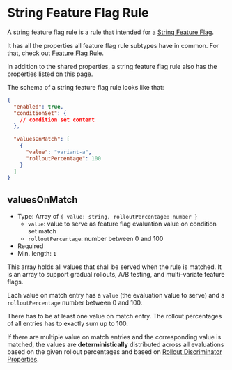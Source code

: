 # String Feature Flag Rule

A string feature flag rule is a rule that intended for a [String Feature Flag](../feature-flag/string.md).

It has all the properties all feature flag rule subtypes have in common. For that,
check out [Feature Flag Rule](./index.md).

In addition to the shared properties, a string feature flag rule also
has the properties listed on this page.

The schema of a string feature flag rule looks like that:

```json
{
  "enabled": true,
  "conditionSet": {
    // condition set content 
  },
  
  "valuesOnMatch": [
    {
      "value": "variant-a",
      "rolloutPercentage": 100
    }
  ]
}
```

## valuesOnMatch

- Type: Array of `{ value: string, rolloutPercentage: number }`
    - `value`: value to serve as feature flag evaluation value on condition set match
    - `rolloutPercentage`: number between 0 and 100
- Required
- Min. length: `1`

This array holds all values that shall be served when the rule is matched. It is an array
to support gradual rollouts, A/B testing, and multi-variate feature flags.

Each value on match entry has a `value` (the evaluation value to serve) and a `rolloutPercentage`
number between 0 and 100.

There has to be at least one value on match entry. The rollout percentages of all entries has
to exactly sum up to 100.

If there are multiple value on match entries and the corresponding value is matched,
the values are **deterministically** distributed across all evaluations based
on the given rollout percentages and based on [Rollout Discriminator Properties](../property.md#rolloutdiscriminator).
